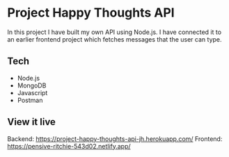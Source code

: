 # Project Happy Thoughts API

In this project I have built my own API using Node.js. I have connected it to an earlier frontend project which fetches messages that the user can type.

## Tech

- Node.js
- MongoDB
- Javascript
- Postman

## View it live

Backend: https://project-happy-thoughts-api-jh.herokuapp.com/
Frontend: https://pensive-ritchie-543d02.netlify.app/ 

